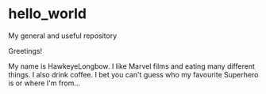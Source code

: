 # hello_world
My general and useful repository

Greetings!

My name is HawkeyeLongbow. I like Marvel films and eating many different things. I also drink coffee. I bet you can't guess who my favourite Superhero is or where I'm from...
